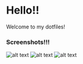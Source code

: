 # Hello!!
Welcome to my dotfiles!
### Screenshots!!!
![alt text](https://github.com/Sridal/.dotfiles/blob/main/.dotfiles/assets/ScreenShot_2023-08-20_19-48-45.png)
![alt text](https://github.com/Sridal/.dotfiles/blob/main/.dotfiles/assets/ScreenShot_2023-08-23_20-39-05.png)
![alt text](https://github.com/Sridal/.dotfiles/blob/main/.dotfiles/assets/ScreenShot_2023-08-23_20-39-18.png)
